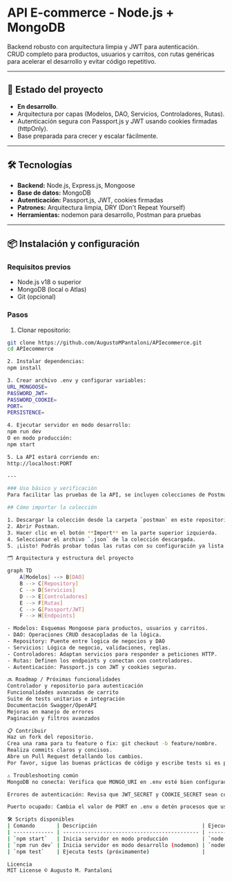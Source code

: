 # API E-commerce - Node.js + MongoDB

Backend robusto con arquitectura limpia y JWT para autenticación.  
CRUD completo para productos, usuarios y carritos, con rutas genéricas para acelerar el desarrollo y evitar código repetitivo.

---

## 🚀 Estado del proyecto

- **En desarrollo**.
- Arquitectura por capas (Modelos, DAO, Servicios, Controladores, Rutas).
- Autenticación segura con Passport.js y JWT usando cookies firmadas (httpOnly).
- Base preparada para crecer y escalar fácilmente.

---

## 🛠 Tecnologías

- **Backend:** Node.js, Express.js, Mongoose  
- **Base de datos:** MongoDB   
- **Autenticación:** Passport.js, JWT, cookies firmadas  
- **Patrones:** Arquitectura limpia, DRY (Don't Repeat Yourself)  
- **Herramientas:** nodemon para desarrollo, Postman para pruebas  

---

## 📦 Instalación y configuración

### Requisitos previos

- Node.js v18 o superior  
- MongoDB (local o Atlas)  
- Git (opcional)

### Pasos

1. Clonar repositorio:  
```bash
git clone https://github.com/AugustoMPantaloni/APIecommerce.git
cd APIecommerce

2. Instalar dependencias:
npm install

3. Crear archivo .env y configurar variables:
URL_MONGOOSE=
PASSWORD_JWT=
PASSWORD_COOKIE=
PORT=
PERSISTENCE=

4. Ejecutar servidor en modo desarrollo:
npm run dev
O en modo producción:
npm start

5. La API estará corriendo en:
http://localhost:PORT

---

### Uso básico y verificación
Para facilitar las pruebas de la API, se incluyen colecciones de Postman listas para importar.

## Cómo importar la colección

1. Descargar la colección desde la carpeta `postman` en este repositorio.
2. Abrir Postman.
3. Hacer clic en el botón **Import** en la parte superior izquierda.
4. Seleccionar el archivo `.json` de la colección descargada.
5. ¡Listo! Podrás probar todas las rutas con su configuración ya lista. 

🗂 Arquitectura y estructura del proyecto

graph TD
    A[Modelos] --> B[DAO]
    B --> C[Repository]
    C --> D[Servicios]
    D --> E[Controladores]
    E --> F[Rutas]
    C --> G[Passport/JWT]
    F --> H[Endpoints]

- Modelos: Esquemas Mongoose para productos, usuarios y carritos.
- DAO: Operaciones CRUD desacopladas de la lógica.
- Repository: Puente entre logica de negocios y DAO
- Servicios: Lógica de negocio, validaciones, reglas.
- Controladores: Adaptan servicios para responder a peticiones HTTP.
- Rutas: Definen los endpoints y conectan con controladores.
- Autenticación: Passport.js con JWT y cookies seguras.

🔜 Roadmap / Próximas funcionalidades
Controlador y repositorio para autenticación
Funcionalidades avanzadas de carrito
Suite de tests unitarios e integración
Documentación Swagger/OpenAPI
Mejoras en manejo de errores
Paginación y filtros avanzados

📋 Contribuir
Haz un fork del repositorio.
Crea una rama para tu feature o fix: git checkout -b feature/nombre.
Realiza commits claros y concisos.
Abre un Pull Request detallando los cambios.
Por favor, sigue las buenas prácticas de código y escribe tests si es posible.

⚠️ Troubleshooting común
MongoDB no conecta: Verifica que MONGO_URI en .env esté bien configurada y que MongoDB esté corriendo.

Errores de autenticación: Revisa que JWT_SECRET y COOKIE_SECRET sean correctos y consistentes.

Puerto ocupado: Cambia el valor de PORT en .env o detén procesos que usen el puerto.

🛠 Scripts disponibles
| Comando       | Descripción                                  | Ejecución               |
| ------------- | -------------------------------------------- | ----------------------- |
| `npm start`   | Inicia servidor en modo producción           | `node src/server.js`    |
| `npm run dev` | Inicia servidor en modo desarrollo (nodemon) | `nodemon src/server.js` |
| `npm test`    | Ejecuta tests (próximamente)                 |                         |

Licencia
MIT License © Augusto M. Pantaloni